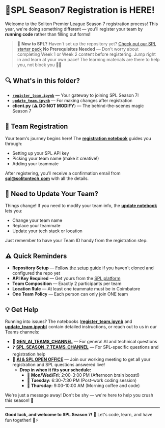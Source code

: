 # 🎉SPL Season7 Registration is HERE!

Welcome to the Soliton Premier League Season 7 registration process! This year, we're doing something different — you'll register your team by **running code** rather than filling out forms!

> 🔧 **New to SPL?** Haven't set up the repository yet? [Check out our SPL starter pack](https://spl.solitontech.ai/docs/setup-tools/intro)
> **No Prerequisites Needed** — Don't worry about completing Week 1 or Week 2 content before registering. Jump right in and learn at your own pace! The learning materials are there to help you, not block you 🧠✨

## 🔍 What's in this folder?

- [**`register_team.ipynb`**](./register_team.ipynb) — Your gateway to joining SPL Season 7!
- [**`update_team.ipynb`**](./update_team.ipynb) — For making changes after registration
- **client.py** (⚠️ **DO NOT MODIFY**) — The behind-the-scenes magic Season 7 

## 🤝 Team Registration

Your team's journey begins here! The [**registration notebook**](./register_team.ipynb) guides you through:

- Setting up your SPL API key
- Picking your team name (make it creative!)
- Adding your teammate

After registering, you'll receive a confirmation email from **spl@solitontech.com** with all the details.

## 🔄 Need to Update Your Team?

Things change! If you need to modify your team info, the [**update notebook**](./update_team.ipynb) lets you:

- Change your team name
- Replace your teammate
- Update your tech stack or location

Just remember to have your Team ID handy from the registration step.

## ⚠️ Quick Reminders

- **Repository Setup** — [Follow the setup guide](https://spl.solitontech.ai/docs/setup-tools/intro) if you haven't cloned and configured the repo yet
- **API Key Required** — Get yours from the [SPL platform](https://spl-leaderboard.solitontech.ai/)
- **Team Composition** — Exactly 2 participants per team
- **Location Rule** — At least one teammate must be in Coimbatore
- **One Team Policy** — Each person can only join ONE team


## 💡 Get Help

Running into issues? The notebooks ([**register_team.ipynb**](./register_team.ipynb) and [**update_team.ipynb**](./update_team.ipynb)) contain detailed instructions, or reach out to us in our Teams channels:

- 💬 [**GEN_AI_TEAMS_CHANNEL**](https://teams.microsoft.com/l/channel/19%3Aaf4e16f3a50a4372846dd40805221b91%40thread.tacv2/Generative%20AI?groupId=3b6ae143-8bc8-4f55-b828-a6972eb8d47b&tenantId=06ed72e8-a419-4795-9eb3-5512cf1d3d98) — For general AI and technical questions
- ❓ [**SPL_SEASON_7_TEAMS_CHANNEL**](https://teams.microsoft.com/l/channel/19%3Af0e7c7328075454ea9ef89b0f51e62a3%40thread.tacv2/7%20-%20SPL%20Season%207?groupId=3b6ae143-8bc8-4f55-b828-a6972eb8d47b&tenantId=06ed72e8-a419-4795-9eb3-5512cf1d3d98) — For SPL-specific questions and registration help
- 🎯 [**AI & SPL OPEN OFFICE**](https://teams.microsoft.com/l/meetup-join/19%3ameeting_YjliNmI2NGUtM2YyNi00NDUyLWIzYTgtZThhMGUyYTIzYzlm%40thread.v2/0?context=%7b%22Tid%22%3a%2206ed72e8-a419-4795-9eb3-5512cf1d3d98%22%2c%22Oid%22%3a%221de93ab7-8ad1-4268-8b41-bf54215f7ac1%22%7d) — Join our working meeting to get all your registration and SPL questions answered live!
  - **Drop in when it fits your schedule:** 
    - 📅 **Mon/Wed/Fri:** 2:00-3:00 PM (Afternoon brain boost!)
    - 📅 **Tuesday:** 6:30-7:30 PM (Post-work coding session)
    - 📅 **Thursday:** 9:00-10:00 AM (Morning coffee and code)

We're just a message away! Don't be shy — we're here to help you crush this season! 🚀

---

**Good luck, and welcome to SPL Season 7!** 🚀 Let's code, learn, and have fun together! 🧠⚡